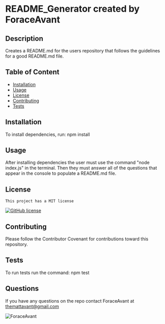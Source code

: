 
# README_Generator created by ForaceAvant


## Description

Creates a README.md for the users repository that follows the guidelines for a good README.md file.

## Table of Content

* [Installation](#installation)
* [Usage](#usage)
* [License](#license)
* [Contributing](#contributing)
* [Tests](#tests)

## Installation

To install dependencies, run: npm install

## Usage

After installing dependencies the user must use the command "node index.js" in the terminal. Then they must answer all of the questions that appear in the console to populate a README.md file.

## License
    
    This project has a MIT license

[![GitHub license](https://img.shields.io/badge/license-MIT-blue.svg)](https://github.come/ForaceAvant/README_Generator)

## Contributing

Please follow the Contributor Covenant for contributions toward this repository.

## Tests

To run tests run the command: npm test

## Questions

If you have any questions on the repo contact ForaceAvant at themattavant@gmail.com


![ForaceAvant](https://avatars2.githubusercontent.com/u/59487000?v=4)